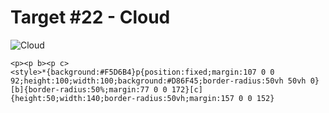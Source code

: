 # Target #22 - Cloud

![Cloud](https://cssbattle.dev/targets/22.png)

```
<p><p b><p c>
<style>*{background:#F5D6B4}p{position:fixed;margin:107 0 0 92;height:100;width:100;background:#D86F45;border-radius:50vh 50vh 0}[b]{border-radius:50%;margin:77 0 0 172}[c]{height:50;width:140;border-radius:50vh;margin:157 0 0 152}
```
